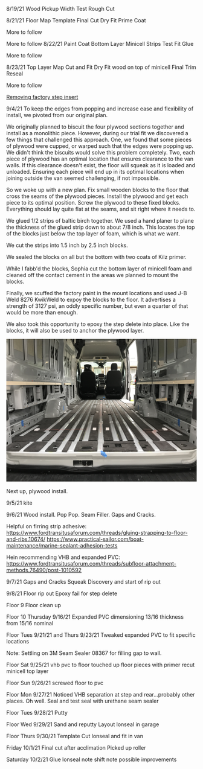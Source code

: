 8/19/21
Wood Pickup
Width Test
Rough Cut

8/21/21
Floor Map
Template
Final Cut
Dry Fit
Prime Coat

More to follow

More to follow
8/22/21
Paint Coat
Bottom Layer Minicell Strips
Test Fit
Glue

More to follow

8/23/21
Top Layer Map
Cut and Fit
Dry Fit wood on top of minicell
Final Trim
Reseal

More to follow

[Removing factory step insert](https://www.fordtransitusaforum.com/threads/how-to-best-remove-the-plastic-step-liner-as-you-enter-thru-sliding-door.80619/post-1122672)


9/4/21
To keep the edges from popping and increase ease and flexibility of install, we pivoted from our original plan.

We originally planned to biscuit the four plywood sections together and install as a monolithic piece.  However, during our trial fit we discovered a few things that challenged this approach.  One, we found that some pieces of plywood were cupped, or warped such that the edges were popping up.  We didn't think the biscuits would solve this problem completely.  Two, each piece of plywood has an optimal location that ensures clearance to the van walls.  If this clearance doesn't exist, the floor will squeak as it is loaded and unloaded.  Ensuring each piece will end up in its optimal locations when joining outside the van seemed challenging, if not impossible.

So we woke up with a new plan.  Fix small wooden blocks to the floor that cross the seams of the plywood pieces.  Install the plywood and get each piece to its optimal position.  Screw the plywood to these fixed blocks.  Everything should lay quite flat at the seams, and sit right where it needs to.

We glued 1/2 strips of baltic birch together.  We used a hand planer to plane the thickness of the glued strip down to about 7/8 inch.  This locates the top of the blocks just below the top layer of foam, which is what we want.

We cut the strips into 1.5 inch by 2.5 inch blocks.

We sealed the blocks on all but the bottom with two coats of Kilz primer.

While I fabb'd the blocks, Sophia cut the bottom layer of minicell foam and cleaned off the contact cement in the areas we planned to mount the blocks.

Finally, we scuffed the factory paint in the mount locations and used J-B Weld 8276 KwikWeld to expoy the blocks to the floor.  It advertises a strength of 3127 psi, an oddly specific number, but even a quarter of that would be more than enough.


We also took this opportunity to epoxy the step delete into place.  Like the blocks, it will also be used to anchor the plywood layer.

![floor blocks](floor-blocks.JPG)

Next up, plywood install.

9/5/21
kite

9/6/21
Wood install.
Pop Pop.
Seam Filler.
Gaps and Cracks.

Helpful on firring strip adhesive:
https://www.fordtransitusaforum.com/threads/gluing-strapping-to-floor-and-ribs.10674/
https://www.practical-sailor.com/boat-maintenance/marine-sealant-adhesion-tests

Hein recommending VHB and expanded PVC:
https://www.fordtransitusaforum.com/threads/subfloor-attachment-methods.76490/post-1010592

9/7/21
Gaps and Cracks Squeak Discovery and start of rip out

9/8/21
Floor rip out
Epoxy fail for step delete

Floor 9
Floor clean up

Floor 10 Thursday 9/16/21
Expanded PVC dimensioning
13/16 thickness from 15/16 nominal

Floor Tues 9/21/21 and Thurs 9/23/21
Tweaked expanded PVC to fit specific locations

Note: Settling on 3M Seam Sealer 08367 for filling gap to wall.

Floor Sat 9/25/21
vhb pvc to floor
touched up floor pieces with primer
recut minicell top layer

Floor Sun 9/26/21
screwed floor to pvc

Floor Mon 9/27/21
Noticed VHB separation at step and rear...probably other places.  Oh well.
Seal and test seal with urethane seam sealer

Floor Tues 9/28/21
Putty

Floor Wed 9/29/21
Sand and reputty
Layout lonseal in garage

Floor Thurs 9/30/21
Template
Cut lonseal and fit in van

Friday 10/1/21
Final cut after acclimation
Picked up roller

Saturday 10/2/21
Glue lonseal
note shift
note possible improvements